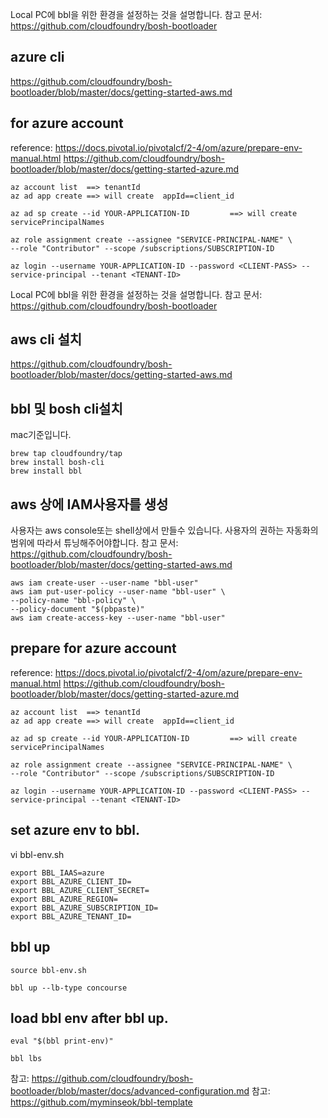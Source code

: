 Local PC에 bbl을 위한 환경을 설정하는 것을 설명합니다.
참고 문서: https://github.com/cloudfoundry/bosh-bootloader

## azure cli 
https://github.com/cloudfoundry/bosh-bootloader/blob/master/docs/getting-started-aws.md


## for azure account

reference: https://docs.pivotal.io/pivotalcf/2-4/om/azure/prepare-env-manual.html
https://github.com/cloudfoundry/bosh-bootloader/blob/master/docs/getting-started-azure.md

```
az account list  ==> tenantId
az ad app create ==> will create  appId==client_id

az ad sp create --id YOUR-APPLICATION-ID         ==> will create servicePrincipalNames

az role assignment create --assignee "SERVICE-PRINCIPAL-NAME" \
--role "Contributor" --scope /subscriptions/SUBSCRIPTION-ID

az login --username YOUR-APPLICATION-ID --password <CLIENT-PASS> --service-principal --tenant <TENANT-ID>

```
Local PC에 bbl을 위한 환경을 설정하는 것을 설명합니다.
참고 문서: https://github.com/cloudfoundry/bosh-bootloader

## aws cli 설치 
https://github.com/cloudfoundry/bosh-bootloader/blob/master/docs/getting-started-aws.md

## bbl 및 bosh cli설치
mac기준입니다.
~~~
brew tap cloudfoundry/tap
brew install bosh-cli
brew install bbl
~~~

## aws 상에 IAM사용자를 생성
사용자는 aws console또는 shell상에서 만들수 있습니다.
사용자의 권하는 자동화의 범위에 따라서 튜닝해주어야합니다.
참고 문서: https://github.com/cloudfoundry/bosh-bootloader/blob/master/docs/getting-started-aws.md

~~~
aws iam create-user --user-name "bbl-user"
aws iam put-user-policy --user-name "bbl-user" \
--policy-name "bbl-policy" \
--policy-document "$(pbpaste)"
aws iam create-access-key --user-name "bbl-user"
~~~

## prepare for azure account

reference: https://docs.pivotal.io/pivotalcf/2-4/om/azure/prepare-env-manual.html
https://github.com/cloudfoundry/bosh-bootloader/blob/master/docs/getting-started-azure.md

```
az account list  ==> tenantId
az ad app create ==> will create  appId==client_id

az ad sp create --id YOUR-APPLICATION-ID         ==> will create servicePrincipalNames

az role assignment create --assignee "SERVICE-PRINCIPAL-NAME" \
--role "Contributor" --scope /subscriptions/SUBSCRIPTION-ID

az login --username YOUR-APPLICATION-ID --password <CLIENT-PASS> --service-principal --tenant <TENANT-ID>

```


## set azure env to bbl.

vi bbl-env.sh

```
export BBL_IAAS=azure
export BBL_AZURE_CLIENT_ID=
export BBL_AZURE_CLIENT_SECRET=
export BBL_AZURE_REGION=
export BBL_AZURE_SUBSCRIPTION_ID=
export BBL_AZURE_TENANT_ID=

```

## bbl up

```
source bbl-env.sh

bbl up --lb-type concourse
```

## load bbl env after bbl up.

```
eval "$(bbl print-env)"

bbl lbs

```






참고: https://github.com/cloudfoundry/bosh-bootloader/blob/master/docs/advanced-configuration.md
참고: https://github.com/myminseok/bbl-template


